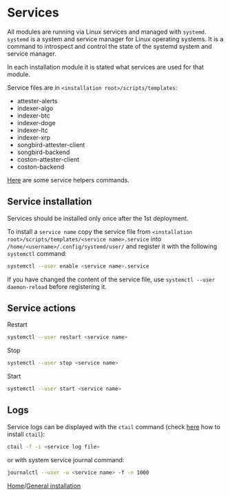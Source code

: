 # Services

All modules are running via Linux services and managed with `systemd`. `systemd` is a system and service manager for Linux operating systems. It is a command to introspect and control the state of the systemd system and service manager.

In each installation module it is stated what services are used for that module.

Service files are in `<installation root>/scripts/templates`:

- attester-alerts
- indexer-algo
- indexer-btc
- indexer-doge
- indexer-ltc
- indexer-xrp
- songbird-attester-client
- songbird-backend
- coston-attester-client
- coston-backend

[Here](./service-helpers.md) are some service helpers commands.

## Service installation

Services should be installed only once after the 1st deployment.

To install a `service name` copy the service file from `<installation root>/scripts/templates/<service name>.service` into `/home/<username>/.config/systemd/user/` and register it with the following `systemctl` command:

``` bash
systemctl --user enable <service name>.service
```

If you have changed the content of the service file, use `systemctl --user daemon-reload` before registering it.

## Service actions

Restart

``` bash
systemctl --user restart <service name>
```

Stop

``` bash
systemctl --user stop <service name>
```

Start

``` bash
systemctl --user start <service name>
```

## Logs

Service logs can be displayed with the `ctail` command (check [here](general-installation.md) how to install `ctail`):

``` bash
ctail -f -i <service log file>
```

or with system service journal command:

``` bash
journalctl --user -u <service name> -f -n 1000
```

[Home](./../README.md)/[General installation](../installation/general-installation.md)
